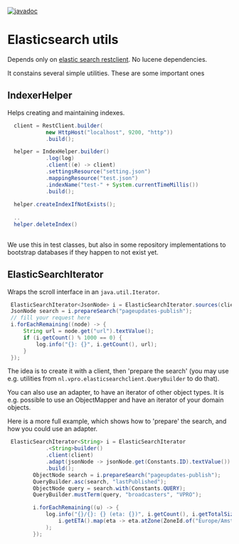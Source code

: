 [![javadoc](http://www.javadoc.io/badge/nl.vpro.shared/vpro-shared-elasticsearch-client.svg?color=blue)](http://www.javadoc.io/doc/nl.vpro.shared/vpro-shared-elasticsearch-client)

# Elasticsearch utils

Depends only on [elastic search restclient](https://www.elastic.co/guide/en/elasticsearch/client/java-rest/current/index.html). No lucene dependencies.

It constains several simple utilities. These are some important ones

## IndexerHelper
Helps creating and maintaining indexes.
```java
  client = RestClient.builder(
            new HttpHost("localhost", 9200, "http"))
            .build();

  helper = IndexHelper.builder()
            .log(log)
            .client((e) -> client)
            .settingsResource("setting.json")
            .mappingResource("test.json")
            .indexName("test-" + System.currentTimeMillis())
            .build();
        
  helper.createIndexIfNotExists();
  
  ..
  helper.deleteIndex()
        
```
We use this in test classes, but also in some repository implementations to bootstrap databases if they happen to not exist yet.

## ElasticSearchIterator
Wraps the scroll interface in an `java.util.Iterator`.
```java
 ElasticSearchIterator<JsonNode> i = ElasticSearchIterator.sources(client);
 JsonNode search = i.prepareSearch("pageupdates-publish");
 // fill your request here
 i.forEachRemaining((node) -> {
     String url = node.get("url").textValue();
     if (i.getCount() % 1000 == 0) {
         log.info("{}: {}", i.getCount(), url);
     }
 });

```
The idea is to create it with a client, then 'prepare the search' (you may use e.g. utilities from `nl.vpro.elasticsearchclient.QueryBuilder` to do that).

You can also use an adapter, to have an iterator of other object types. It is e.g. possible to use an ObjectMapper and have an iterator of your domain objects.

Here is a more full example, which shows how to 'prepare' the search, and how you could use an adapter.
```java
 ElasticSearchIterator<String> i = ElasticSearchIterator
            .<String>builder()
            .client(client)
            .adapt(jsonNode -> jsonNode.get(Constants.ID).textValue())
            .build();
        ObjectNode search = i.prepareSearch("pageupdates-publish");
        QueryBuilder.asc(search, "lastPublished");
        ObjectNode query = search.with(Constants.QUERY);
        QueryBuilder.mustTerm(query, "broadcasters", "VPRO");

        i.forEachRemaining((u) -> {
            log.info("{}/{}: {} (eta: {})", i.getCount(), i.getTotalSize().orElse(null), u,
                i.getETA().map(eta -> eta.atZone(ZoneId.of("Europe/Amsterdam")).toLocalDateTime()).orElse(null)
            );
        });
```


